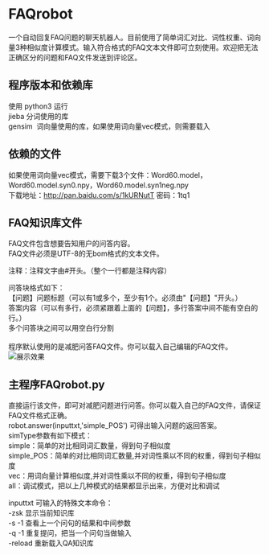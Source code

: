 # FAQrobot

一个自动回复FAQ问题的聊天机器人。目前使用了简单词汇对比、词性权重、词向量3种相似度计算模式。输入符合格式的FAQ文本文件即可立刻使用。欢迎把无法正确区分的问题和FAQ文件发送到评论区。
 
## 程序版本和依赖库
使用 python3 运行  
jieba 分词使用的库  
gensim  词向量使用的库，如果使用词向量vec模式，则需要载入  

## 依赖的文件
如果使用词向量vec模式，需要下载3个文件：Word60.model，Word60.model.syn0.npy，Word60.model.syn1neg.npy  
下载地址：http://pan.baidu.com/s/1kURNutT 密码：1tq1  

## FAQ知识库文件
FAQ文件包含想要告知用户的问答内容。   
FAQ文件必须是UTF-8的无bom格式的文本文件。   
  
注释：注释文字由#开头。（整个一行都是注释内容）  
  
问答块格式如下：  
【问题】问题标题（可以有1或多个，至少有1个。必须由"【问题】"开头。）  
答案内容（可以有多行，必须紧跟着上面的【问题】，多行答案中间不能有空白的行。）  
多个问答块之间可以用空白行分割  
   
程序默认使用的是减肥问答FAQ文件。你可以载入自己编辑的FAQ文件。  
![展示效果](https://github.com/ofooo/FAQrobot/blob/master/doc/%E6%88%AA%E5%9B%BE%E5%B1%95%E7%A4%BA1.jpg)
 
## 主程序FAQrobot.py
直接运行该文件，即可对减肥问题进行问答。你可以载入自己的FAQ文件，请保证FAQ文件格式正确。  
robot.answer(inputtxt,'simple_POS') 可得出输入问题的返回答案。  
simType参数有如下模式：   
simple：简单的对比相同词汇数量，得到句子相似度  
simple_POS：简单的对比相同词汇数量,并对词性乘以不同的权重，得到句子相似度  
vec：用词向量计算相似度,并对词性乘以不同的权重，得到句子相似度  
all：调试模式，把以上几种模式的结果都显示出来，方便对比和调试  
  
inputtxt 可输入的特殊文本命令：  
-zsk 显示当前知识库  
-s -1 查看上一个问句的结果和中间参数  
-q -1 重复提问，把当一个问句当做输入  
-reload 重新载入QA知识库  
